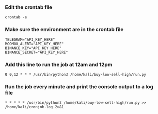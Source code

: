 ### Edit the crontab file
```
crontab -e
```

### Make sure the environment are in the crontab file
```
TELEGRAM="API_KEY_HERE"
MOOMOO_ALERT="API_KEY_HERE"
BINANCE_KEY="API_KEY_HERE"
BINANCE_SECRET="API_KEY_HERE"
```

### Add this line to run the job at 12am and 12pm 
```
0 0,12 * * * /usr/bin/python3 /home/kali/buy-low-sell-high/run.py
```

### Run the job every minute and print the console output to a log file
```
* * * * * /usr/bin/python3 /home/kali/buy-low-sell-high/run.py >> /home/kali/cronjob.log 2>&1
```
